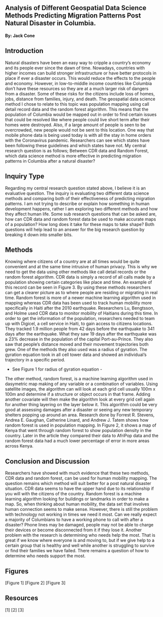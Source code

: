 ## Analysis of Different Geospatial Data Science Methods Predicting Migration Patterns Post Natural Disaster in Columbia. 
#### By: Jack Cone

## Introduction

Natural disasters have been an easy way to cripple a country’s economy and its people ever since the dawn of time. Nowadays, countries with higher incomes can build stronger infrastructure or have better protocols in place if ever a disaster occurs. This would reduce the effects to the people and economy. However, in low-to-middle income countries like Columbia don’t have these resources so they are at a much larger risk of dangers from a disaster. Some of these risks for the citizens include loss of homes, jobs, distance from families, injury, and death. The geospatial data science method I chose to relate to this topic was population mapping using call detail record data and the random forest algorithm. This means that the population of Columbia would be mapped out in order to find certain issues that could be resolved like where people could live short term after their homes were destroyed. Also, if a large amount of people is seen to be overcrowded, new people would not be sent to this location. One way that mobile phone data is being used today is with all the stay in home orders with the Coronavirus pandemic. Researchers can see which states have been following these guidelines and which states have not. My central research question is as follows; Between CDR data and Random Forest, which data science method is more effective in predicting migration patterns in Columbia after a natural disaster?
  
## Inquiry Type 

Regarding my central research question stated above, I believe it is an evaluative question. The inquiry is evaluating two different data science methods and comparing both of their effectiveness of predicting migration patterns. I am not trying to describe or explain how something in human development happens, rather I am exploring two different methods and how they affect human life. Some sub research questions that can be asked are, how can CDR data and random forest data be used to make accurate maps of a population? How long does it take for these maps to take shape? Both questions will help lead to an answer for the big research question by breaking it down into smaller bits. 
  
## Methods 

Knowing where citizens of a country are at all times would be quite convenient and at the same time intrusive of human privacy. This is why we need to get the data using other methods like call detail records or the random forest algorithm. CDR data is simply a record of all calls made by a population showing certain categories like place and time. An example of this record can be seen in Figure 3. By using these methods researchers can get a clearer picture as to where people are residing or migrating in real time. Random forest is more of a newer machine learning algorithm used in mapping whereas CDR data has been used to track human mobility more specifically in Haiti after the 2010 earthquake. Researchers Lu, Bengtsson, and Holme used CDR data to monitor mobility of Haitians during this time. In order to get the information of the population, researchers needed to team up with Digicel, a cell service in Haiti, to gain access to citizens locations. They tracked 1.9 million people from 42 days before the earthquake to 341 days after the earthquake. What they saw 19 days after the earthquake was a 23% decrease in the population of the capital Port-au-Prince. They also saw that people’s distance moved and their movement trajectories both grew. One of the methods they also used was a radius of gyration. The gyration equation took in all cell tower data and showed an individual’s trajectory in a specific period. 
  
-	See Figure 1 for radius of gyration equation -

The other method, random forest, is a machine learning algorithm used in dasymetric map making of any variable or a combination of variables. Using satellite images, the algorithm can will look at each grid cell usually 100m x 100m and determine if a structure or object occurs in that frame. Adding another covariate will then make the algorithm look at every grid cell again for another thing layering on the layer below it. This algorithm could be very good at assessing damages after a disaster or seeing any new temporary shelters popping up around an area. Research done by Forrest R. Stevens, Andrea E. Gaughan, Catherine Linard, and Andrew J. Tatem shows how random forest is used in population mapping. In Figure 2, it shows a map of Kenya that went through random forest to show population density in the country. Later in the article they compared their data to AfriPop data and the random forest data had a much lower percentage of error in more areas across Kenya.  

## Conclusion and Discussion

Researchers have showed with much evidence that these two methods, CDR data and random forest, can be used for human mobility mapping. The question remains which method will suit better for a post natural disaster situation. CDR data seems to have the upper hand due to its relationship if you will with the citizens of the country. Random forest is a machine learning algorithm looking for buildings or landmarks in order to make a map. So, when thinking about human mobility, the data set that involves human connection seems to make sense. However, there is still the problem with technology not working in times we need it most. Can we really expect a majority of Columbians to have a working phone to call with after a disaster? Phone lines may be damaged, people may not be able to charge their devices or become disconnected from it if they lose it. Another problem with the research is determining who needs help the most. That is great if we know where everyone is and moving to, but if we give help to a certain group that is healthy and well while another is struggling to survive or find their families we have failed. There remains a question of how to determine who needs support the most.
  
## Figures

[Figure 1]
[Figure 2]
[Figure 3]
## Resources

[1]
[2]
[3]

